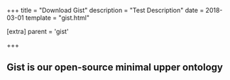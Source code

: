 +++
title = "Download Gist"
description = "Test Description"
date = 2018-03-01
template = "gist.html"

[extra]
parent = 'gist'

+++

## Gist is our open-source minimal upper ontology
